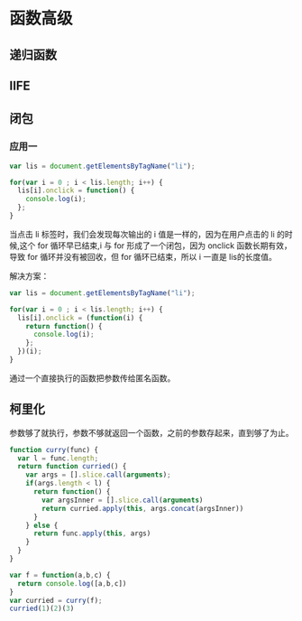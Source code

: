 # 函数高级
## 递归函数

## IIFE

## 闭包
### 应用一
``` js
var lis = document.getElementsByTagName("li");

for(var i = 0 ; i < lis.length; i++) {
  lis[i].onclick = function() {
    console.log(i);
  };
}
```

当点击 li 标签时，我们会发现每次输出的 i 值是一样的，因为在用户点击的 li 的时候,这个 for 循环早已结束,i 与 for 形成了一个闭包，因为 onclick 函数长期有效，导致 for 循环并没有被回收，但 for 循环已结束，所以 i 一直是 lis的长度值。

解决方案：

``` js
var lis = document.getElementsByTagName("li");

for(var i = 0 ; i < lis.length; i++) {
  lis[i].onclick = (function(i) {
    return function() {
      console.log(i);
    };
  })(i);
}
```

通过一个直接执行的函数把参数传给匿名函数。

## 柯里化
参数够了就执行，参数不够就返回一个函数，之前的参数存起来，直到够了为止。

``` js
function curry(func) {
  var l = func.length;
  return function curried() {
    var args = [].slice.call(arguments);
    if(args.length < l) {
      return function() {
        var argsInner = [].slice.call(arguments)
        return curried.apply(this, args.concat(argsInner))
      }
    } else {
      return func.apply(this, args)
    }
  }
}

var f = function(a,b,c) {
  return console.log([a,b,c])
}
var curried = curry(f);
curried(1)(2)(3)
```
